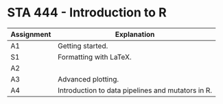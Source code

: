 # STA 444 - Introduction to R

| Assignment | Explanation |
| --- | --- |
| A1 | Getting started. |
| S1 | Formatting with LaTeX. |
| A2 | |
| A3 | Advanced plotting. |
| A4 | Introduction to data pipelines and mutators in R. |
